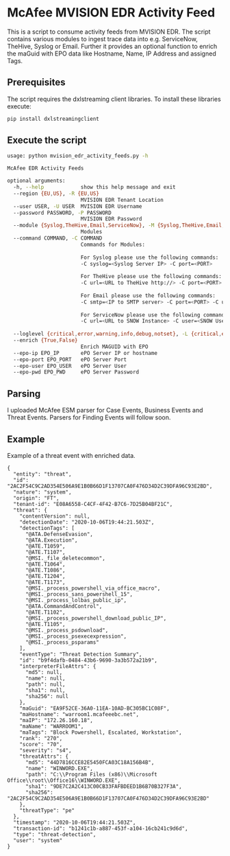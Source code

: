 # McAfee MVISION EDR Activity Feed

This is a script to consume activity feeds from MVISION EDR. 
The script contains various modules to ingest trace data into e.g. ServiceNow, TheHive, Syslog or Email.
Further it provides an optional function to enrich the maGuid with EPO data like Hostname, Name, IP Address and assigned Tags.

## Prerequisites

The script requires the dxlstreaming client libraries. To install these libraries execute:
```sh
pip install dxlstreamingclient
```

## Execute the script

```sh
usage: python mvision_edr_activity_feeds.py -h

McAfee EDR Activity Feeds

optional arguments:
  -h, --help            show this help message and exit
  --region {EU,US}, -R {EU,US}
                        MVISION EDR Tenant Location
  --user USER, -U USER  MVISION EDR Username
  --password PASSWORD, -P PASSWORD
                        MVISION EDR Password
  --module {Syslog,TheHive,Email,ServiceNow}, -M {Syslog,TheHive,Email,ServiceNow}
                        Modules
  --command COMMAND, -C COMMAND
                        Commands for Modules: 
                         
                        For Syslog please use the following commands: 
                        -C syslog=<Syslog Server IP> -C port=<PORT>
                         
                        For TheHive please use the following commands: 
                        -C url=<URL to TheHive http://> -C port=<PORT> -C token=<TOKEN> 
                         
                        For Email please use the following commands: 
                        -C smtp=<IP to SMTP server> -C port=<PORT> -C user=<SMTP User> -C pw=<SMTP PW> -C recipient=<Recipient>
                         
                        For ServiceNow please use the following commands: 
                        -C url=<URL to SNOW Instance> -C user=<SNOW User> -C pw=<SNOW PW>
                         
  --loglevel {critical,error,warning,info,debug,notset}, -L {critical,error,warning,info,debug,notset}
  --enrich {True,False}
                        Enrich MAGUID with EPO
  --epo-ip EPO_IP       ePO Server IP or hostname
  --epo-port EPO_PORT   ePO Server Port
  --epo-user EPO_USER   ePO Server User
  --epo-pwd EPO_PWD     ePO Server Password
```

## Parsing

I uploaded McAfee ESM parser for Case Events, Business Events and Threat Events. Parsers for Finding Events will follow soon.

## Example 

Example of a threat event with enriched data.

```
{
  "entity": "threat",
  "id": "2AC2F54C9C2AD354E506A9E1B0B66D1F13707CA0F476D34D2C39DFA96C93E2BD",
  "nature": "system",
  "origin": "FT",
  "tenant-id": "E08A6558-C4CF-4F42-B7C6-7D25B04BF21C",
  "threat": {
    "contentVersion": null,
    "detectionDate": "2020-10-06T19:44:21.503Z",
    "detectionTags": [
      "@ATA.DefenseEvasion",
      "@ATA.Execution",
      "@ATE.T1059",
      "@ATE.T1107",
      "@MSI._file_deletecommon",
      "@ATE.T1064",
      "@ATE.T1086",
      "@ATE.T1204",
      "@ATE.T1173",
      "@MSI._process_powershell_via_office_macro",
      "@MSI._process_sans_powershell_15",
      "@MSI._process_lolbas_public_ip",
      "@ATA.CommandAndControl",
      "@ATE.T1102",
      "@MSI._process_powershell_download_public_IP",
      "@ATE.T1105",
      "@MSI._process_psdownload",
      "@MSI._process_psexecexpression",
      "@MSI._process_psparams"
    ],
    "eventType": "Threat Detection Summary",
    "id": "b9f4dafb-0484-43b6-9690-3a3b572a21b9",
    "interpreterFileAttrs": {
      "md5": null,
      "name": null,
      "path": null,
      "sha1": null,
      "sha256": null
    },
    "maGuid": "EA9F52CE-36A0-11EA-10AD-BC305BC1C08F",
    "maHostname": "warroom1.mcafeeebc.net",
    "maIP": "172.26.160.18",
    "maName": "WARROOM1",
    "maTags": "Block Powershell, Escalated, Workstation",
    "rank": "270",
    "score": "70",
    "severity": "s4",
    "threatAttrs": {
      "md5": "44D7816CCE82E5450FCA03C18A156B4B",
      "name": "WINWORD.EXE",
      "path": "C:\\Program Files (x86)\\Microsoft Office\\root\\Office16\\WINWORD.EXE",
      "sha1": "9DE7C2A2C413C00CB33FAFBDEED1B6B70B327F3A",
      "sha256": "2AC2F54C9C2AD354E506A9E1B0B66D1F13707CA0F476D34D2C39DFA96C93E2BD"
    },
    "threatType": "pe"
  },
  "timestamp": "2020-10-06T19:44:21.503Z",
  "transaction-id": "b1241c1b-a887-453f-a104-16cb241c9d6d",
  "type": "threat-detection",
  "user": "system"
}
```
